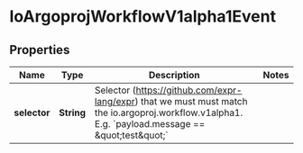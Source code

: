 

# IoArgoprojWorkflowV1alpha1Event


## Properties

Name | Type | Description | Notes
------------ | ------------- | ------------- | -------------
**selector** | **String** | Selector (https://github.com/expr-lang/expr) that we must must match the io.argoproj.workflow.v1alpha1. E.g. &#x60;payload.message &#x3D;&#x3D; \&quot;test\&quot;&#x60; | 



